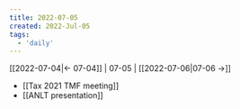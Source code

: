 ```yaml
---
title: 2022-07-05
created: 2022-Jul-05
tags:
  - 'daily'
---
```


[[2022-07-04|<- 07-04]] | 07-05 | [[2022-07-06|07-06 ->]]



- [[Tax 2021 TMF meeting]]
- [[ANLT presentation]]
